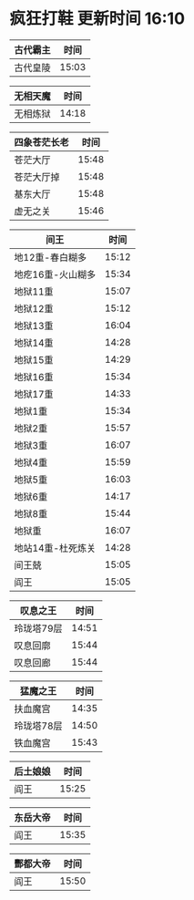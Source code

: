 # 疯狂打鞋 更新时间 16:10

| 古代霸主   | 时间    |
|--------|-------|
| 古代皇陵 | 15:03 |

| 无相天魔   | 时间    |
|--------|-------|
| 无相炼狱 | 14:18 |

| 四象苍茫长老   | 时间    |
|--------|-------|
| 苍茫大厅 | 15:48 |
| 苍茫大厅掉 | 15:48 |
| 基东大厅 | 15:48 |
| 虚无之关 | 15:46 |

| 间王   | 时间    |
|--------|-------|
| 地12重-春白糊多 | 15:12 |
| 地疙16重-火山糊多 | 15:34 |
| 地狱11重 | 15:07 |
| 地狱12重 | 15:12 |
| 地狱13重 | 16:04 |
| 地狱14重 | 14:28 |
| 地狱15重 | 14:29 |
| 地狱16重 | 15:34 |
| 地狱17重 | 14:33 |
| 地狱1重 | 15:34 |
| 地狱2重 | 15:57 |
| 地狱3重 | 16:07 |
| 地狱4重 | 15:59 |
| 地狱5重 | 16:03 |
| 地狱6重 | 14:17 |
| 地狱8重 | 15:44 |
| 地狱重 | 16:07 |
| 地站14重-杜死炼关 | 14:28 |
| 间王兢 | 15:05 |
| 阎王 | 15:05 |

| 叹息之王   | 时间    |
|--------|-------|
| 玲珑塔79层 | 14:51 |
| 叹息回廓 | 15:44 |
| 叹息回廊 | 15:44 |

| 猛魔之王   | 时间    |
|--------|-------|
| 扶血魔宫 | 14:35 |
| 玲珑塔78层 | 14:50 |
| 铁血魔宫 | 15:43 |

| 后土娘娘   | 时间    |
|--------|-------|
| 阎王 | 15:25 |

| 东岳大帝   | 时间    |
|--------|-------|
| 阎王 | 15:35 |

| 酆都大帝   | 时间    |
|--------|-------|
| 阎王 | 15:50 |